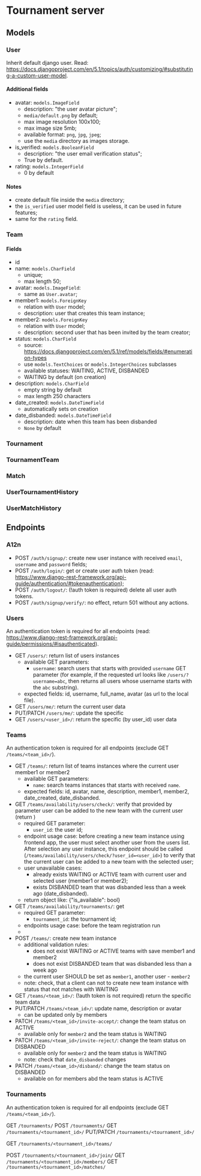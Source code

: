 # Tournament server

## Models

### User

Inherit default django user.
Read: https://docs.djangoproject.com/en/5.1/topics/auth/customizing/#substituting-a-custom-user-model.

#### Additional fields

- avatar: `models.ImageField`
    - description: "the user avatar picture";
    - `media/default.png` by default;
    - max image resolution 100x100;
    - max image size 5mb;
    - available format: `png`, `jpg`, `jpeg`;
    - use the `media` directory as images storage.
- is_verified: `models.BooleanField`
    - description: "the user email verification status";
    - True by default.
- rating: `models.IntegerField`
    - 0 by default

#### Notes

- create default file inside the `media` directory;
- the `is_verified` user model field is useless, it can be used in future features;
- same for the `rating` field.

### Team

#### Fields

- id
- name: `models.CharField`
    - unique;
    - max length 50;
- avatar: `models.ImageField`:
    - same as `User.avatar`;
- member1: `models.ForeignKey`
    - relation with `User` model;
    - description: user that creates this team instance;
- member2: `models.ForeignKey`
    - relation with `User` model;
    - description: second user that has been invited by the team creator;
- status: `models.CharField`
    - source: https://docs.djangoproject.com/en/5.1/ref/models/fields/#enumeration-types
    - use `models.TextChoices` or `models.IntegerChoices` subclasses
    - available statuses: WAITING, ACTIVE, DISBANDED
    - WAITING by default (on creation)
- description: `models.CharField`
    - empty string by default
    - max length 250 characters
- date_created: `models.DateTimeField`
    - automatically sets on creation
- date_disbanded: `models.DateTimeField`
    - description: date when this team has been disbanded
    - `None` by default

### Tournament

### TournamentTeam

### Match

### UserTournamentHistory

### UserMatchHistory

## Endpoints

### A12n

- POST `/auth/signup/`: create new user instance with received `email`, `username` and `password` fields;
- POST `/auth/login/`: get or create user auth token (read: https://www.django-rest-framework.org/api-guide/authentication/#tokenauthentication);
- POST `/auth/logout/`: (!auth token is required) delete all user auth tokens.
- POST `/auth/signup/verify/`: no effect, return 501 without any actions.

### Users

An authentication token is required for all endpoints (read: https://www.django-rest-framework.org/api-guide/permissions/#isauthenticated).

- GET `/users/`: return list of users instances
    - available GET parameters:
        - `username`: search users that starts with provided `username` GET parameter (for example, if the requested url looks like `/users/?username=abc`, then returns all users whose username starts with the `abc` substring).
    - expected fields: id, username, full_name, avatar (as url to the local file).
- GET `/users/me/`: return the current user data
- PUT/PATCH `/users/me/`: update the specific
- GET `/users/<user_id>/`: return the specific (by user_id) user data

### Teams

An authentication token is required for all endpoints (exclude GET `/teams/<team_id>/`).

- GET `/teams/`: return list of teams instances where the current user member1 or member2
    - available GET parameters:
        - `name`: search teams instances that starts with received `name`.
    - expected fields: id, avatar, name, description, member1, member2, date_created, date_disbanded.
- GET `/teams/availability/users/check/`: verify that provided by parameter user can be added to the new team with the current user (return )
    - required GET parameter:
        - `user_id`: the user id;
    - endpoint usage case: before creating a new team instance using frontend app, the user must select another user from the users list. After selection any user instance, this endpoint should be called (`/teams/availability/users/check/?user_id=<user_id>`) to verify that the current user can be added to a new team with the selected user; 
    - user unavailable cases:
        - already exists WAITING or ACTIVE team with current user and selected user (member1 or member2);
        - exists DISBANDED team that was disbanded less than a week ago (date_disbanded).
    - return object like: {"is_available": bool}
- GET `/teams/availability/tournaments/`: get 
    - required GET parameter:
        - `tournament_id`: the tournament id;
    - endpoints usage case: before the team registration run 
    -
- POST `/teams/`: create new team instance
    - additional validation rules:
        - does not exist WAITING or ACTIVE teams with save member1 and member2
        - does not exist DISBANDED team that was disbanded less than a week ago
    - the current user SHOULD be set as `member1`, another user - `member2`
    - note: check, that a client can not to create new team instance with status that not matches with WAITING
- GET `/teams/<team_id>/`: (!auth token is not required) return the specific team data
- PUT/PATCH `/teams/<team_id>/`: update name, description or avatar
    - can be updated only by members
- PATCH `/teams/<team_id>/invite-accept/`: change the team status on ACTIVE
    - available only for `member2` and the team status is WAITING
- PATCH `/teams/<team_id>/invite-reject/`: change the team status on DISBANDED
    - available only for `member2` and the team status is WAITING
    - note: check that `date_disbanded` changes
- PATCH `/teams/<team_id>/disband/`: change the team status on DISBANDED
    - available on for members abd the team status is ACTIVE

### Tournaments

An authentication token is required for all endpoints (exclude GET `/teams/<team_id>/`).

GET `/tournaments/`
POST `/tournaments/`
GET `/tournaments/<tournament_id>/`
PUT/PATCH `/tournaments/<tournament_id>/`

GET `/tournaments/<tournament_id>/teams/`

POST `/tournaments/<tournament_id>/join/`
GET `/tournaments/<tournament_id>/members/`
GET `/tournaments/<tournament_id>/matches/`


